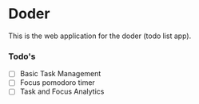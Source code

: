 # Doder

This is the web application for the doder (todo list app).

### Todo's

- [ ] Basic Task Management
- [ ] Focus pomodoro timer
- [ ] Task and Focus Analytics

